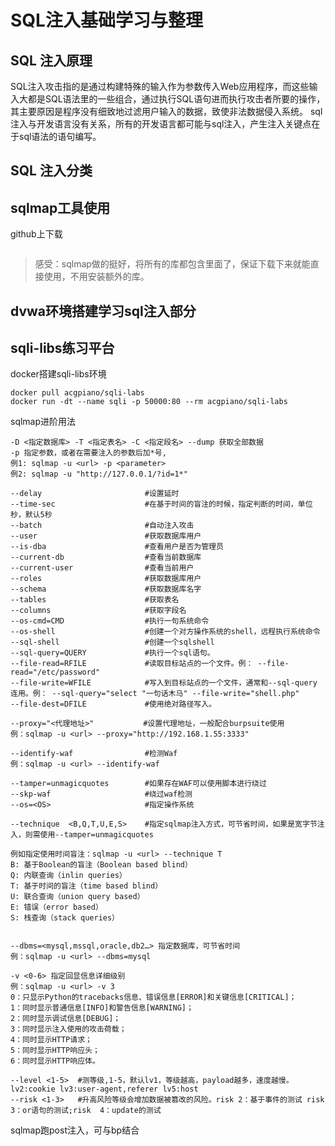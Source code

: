 # SQL注入基础学习与整理

## SQL 注入原理
SQL注入攻击指的是通过构建特殊的输入作为参数传入Web应用程序，而这些输入大都是SQL语法里的一些组合，通过执行SQL语句进而执行攻击者所要的操作，其主要原因是程序没有细致地过滤用户输入的数据，致使非法数据侵入系统。
sql注入与开发语言没有关系，所有的开发语言都可能与sql注入，产生注入关键点在于sql语法的语句编写。
## SQL 注入分类


## sqlmap工具使用

github上下载
```

```
>感受：sqlmap做的挺好，将所有的库都包含里面了，保证下载下来就能直接使用，不用安装额外的库。





## dvwa环境搭建学习sql注入部分



## sqli-libs练习平台


docker搭建sqli-libs环境

```
docker pull acgpiano/sqli-labs 
docker run -dt --name sqli -p 50000:80 --rm acgpiano/sqli-labs 
```





sqlmap进阶用法
```
-D <指定数据库> -T <指定表名> -C <指定段名> --dump 获取全部数据
-p 指定参数，或者在需要注入的参数后加*号,
例1: sqlmap -u <url> -p <parameter>
例2: sqlmap -u "http://127.0.0.1/?id=1*"

--delay		      			  #设置延时
--time-sec	      			  #在基于时间的盲注的时候，指定判断的时间，单位秒，默认5秒
--batch                       #自动注入攻击
--user                        #获取数据库用户
--is-dba                      #查看用户是否为管理员
--current-db                  #查看当前数据库
--current-user                #查看当前用户
--roles                       #获取数据库用户
--schema                      #获取数据库名字
--tables                      #获取表名
--columns                     #获取字段名
--os-cmd=CMD                  #执行一句系统命令
--os-shell                    #创建一个对方操作系统的shell，远程执行系统命令
--sql-shell                   #创建一个sqlshell
--sql-query=QUERY             #执行一个sql语句。
--file-read=RFILE             #读取目标站点的一个文件。例： --file-read="/etc/password"
--file-write=WFILE            #写入到目标站点的一个文件，通常和--sql-query 连用。例： --sql-query="select "一句话木马" --file-write="shell.php"
--file-dest=DFILE             #使用绝对路径写入。

--proxy="<代理地址>"           #设置代理地址，一般配合burpsuite使用
例：sqlmap -u <url> --proxy="http://192.168.1.55:3333"

--identify-waf                #检测Waf
例：sqlmap -u <url> --identify-waf

--tamper=unmagicquotes        #如果存在WAF可以使用脚本进行绕过
--skp-waf                     #绕过waf检测
--os=<OS>                     #指定操作系统

--technique  <B,Q,T,U,E,S>    #指定sqlmap注入方式，可节省时间，如果是宽字节注入，则需使用--tamper=unmagicquotes

例如指定使用时间盲注：sqlmap -u <url> --technique T
B: 基于Boolean的盲注（Boolean based blind）
Q: 内联查询（inlin queries）
T: 基于时间的盲注（time based blind）
U: 联合查询（union query based）
E: 错误（error based）
S: 栈查询（stack queries）


--dbms=<mysql,mssql,oracle,db2…> 指定数据库，可节省时间
例：sqlmap -u <url> --dbms=mysql

-v <0-6> 指定回显信息详细级别
例：sqlmap -u <url> -v 3
0：只显示Python的tracebacks信息、错误信息[ERROR]和关键信息[CRITICAL]；
1：同时显示普通信息[INFO]和警告信息[WARNING]；
2：同时显示调试信息[DEBUG]；
3：同时显示注入使用的攻击荷载；
4：同时显示HTTP请求；
5：同时显示HTTP响应头；
6：同时显示HTTP响应体。

--level <1-5>  #测等级,1-5，默认lv1，等级越高，payload越多，速度越慢。 lv2:cookie lv3:user-agent,referer lv5:host
--risk <1-3>   #升高风险等级会增加数据被篡改的风险。risk 2：基于事件的测试 risk 3：or语句的测试;risk  4：update的测试

```
sqlmap跑post注入，可与bp结合


















